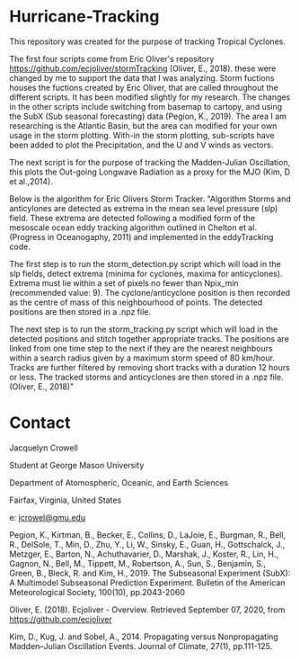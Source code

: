 # Hurricane-Tracking

This repository was created for the purpose of tracking Tropical Cyclones.

The first four scripts come from Eric Oliver's repository https://github.com/ecjoliver/stormTracking (Oliver, E., 2018).
these were changed by me to support the data that I was analyzing. Storm fuctions houses the fuctions created by Eric Oliver, that are called throughout the different scripts. It has been modified slightly for my research. The changes in the other scripts include switching from basemap to cartopy, and using the SubX (Sub seasonal forecasting) data (Pegion, K., 2019). The area I am researching is the Atlantic Basin, but the area can modified for your own usage in the storm plotting. 
With-in the storm plotting, sub-scripts have been added to plot the Precipitation, and the U and V winds as vectors. 

The next script is for the purpose of tracking the Madden-Julian Oscillation, this plots the Out-going Longwave Radiation as a proxy for the MJO (Kim, D et al.,2014).  

Below is the algorithm for Eric Olivers Storm Tracker. 
"Algorithm
Storms and anticylones are detected as extrema in the mean sea level pressure (slp) field. These extrema are detected following a modified form of the mesoscale ocean eddy tracking algorithm outlined in Chelton et al. (Progress in Oceanogaphy, 2011) and implemented in the eddyTracking code.

The first step is to run the storm_detection.py script which will load in the slp fields, detect extrema (minima for cyclones, maxima for anticyclones). Extrema must lie within a set of pixels no fewer than Npix_min (recommended value: 9). The cyclone/anticyclone position is then recorded as the centre of mass of this neighbourhood of points. The detected positions are then stored in a .npz file.

The next step is to run the storm_tracking.py script which will load in the detected positions and stitch together appropriate tracks. The positions are linked from one time step to the next if they are the nearest neighbours within a search radius given by a maximum storm speed of 80 km/hour. Tracks are further filtered by removing short tracks with a duration 12 hours or less. The tracked storms and anticyclones are then stored in a .npz file. (Oliver, E., 2018)"


# Contact

Jacquelyn Crowell

Student at George Mason University

Department of Atomospheric, Oceanic, and Earth Sciences

Fairfax, Virginia, United States

e: jcrowel@gmu.edu

Pegion, K., Kirtman, B., Becker, E., Collins, D., LaJoie, E., Burgman, R., Bell, R., DelSole, T., Min, D., Zhu, Y., Li, W., Sinsky, E., Guan, H., Gottschalck, J., Metzger, E., Barton, N., Achuthavarier, D., Marshak, J., Koster, R., Lin, H., Gagnon, N., Bell, M., Tippett, M., Robertson, A., Sun, S., Benjamin, S., Green, B., Bleck, R. and Kim, H., 2019. The Subseasonal Experiment (SubX): A Multimodel Subseasonal Prediction Experiment. Bulletin of the American Meteorological Society, 100(10), pp.2043-2060

Oliver, E. (2018). Ecjoliver - Overview. Retrieved September 07, 2020, from https://github.com/ecjoliver

Kim, D., Kug, J. and Sobel, A., 2014. Propagating versus Nonpropagating Madden–Julian Oscillation Events. Journal of Climate, 27(1), pp.111-125.
